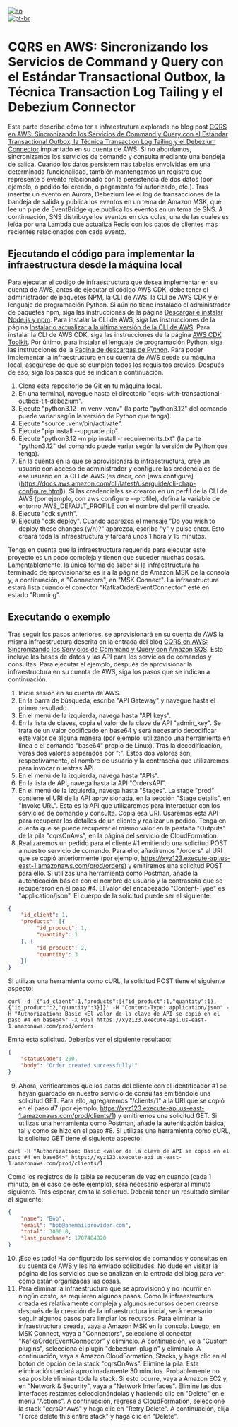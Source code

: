 [![en](https://img.shields.io/badge/lang-en-green.svg)](README.md)<br />
[![pt-br](https://img.shields.io/badge/lang-pt--br-green.svg)](README.pt-br.md)

# CQRS en AWS: Sincronizando los Servicios de Command y Query con el Estándar Transactional Outbox, la Técnica Transaction Log Tailing y el Debezium Connector

Esta parte describe cómo ter a infraestrutura explorada no blog post [CQRS en AWS: Sincronizando los Servicios de Command y Query con el Estándar Transactional Outbox, la Técnica Transaction Log Tailing y el Debezium Connector](https://aws.amazon.com/es/blogs/aws-spanish/cqrs-en-aws-sincronizando-los-servicios-de-command-y-query-con-el-estandar-transactional-outbox-la-tecnica-transaction-log-tailing-y-el-debezium-connector)
implantado en su cuenta de AWS. Si no abordamos, sincronizamos los servicios de comando y consulta mediante una bandeja
de salida. Cuando los datos persistem nas tabelas envolvidas em una determinada funcionalidad, también mantengamos un
registro que represente o evento relacionado con la persistencia de dos datos (por ejemplo, o pedido foi creado, o pagamento
foi autorizado, etc.). Tras insertar un evento en Aurora, Debezium lee el log de transacciones de la bandeja de salida y
publica los eventos en un tema de Amazon MSK, que lee un pipe de EventBridge que publica los eventos en un tema de SNS.
A continuación, SNS distribuye los eventos en dos colas, una de las cuales es leída por una Lambda que actualiza Redis con
los datos de clientes más recientes relacionados con cada evento.

## Ejecutando el código para implementar la infraestructura desde la máquina local

Para ejecutar el código de infraestructura que desea implementar en su cuenta de AWS, antes de ejecutar el código AWS
CDK, debe tener el administrador de paquetes NPM, la CLI de AWS, la CLI de AWS CDK y el lenguaje de programación Python.
Si aún no tiene instalado el administrador de paquetes npm, siga las instrucciones de la página [Descargar e instalar
Node.js y npm](https://docs.npmjs.com/downloading-and-installing-node-js-and-npm).
Para instalar la CLI de AWS, siga las instrucciones de la página [Instalar o actualizar a la última versión de la CLI de
AWS](https://docs.aws.amazon.com/cli/latest/userguide/getting-started-install.html). Para instalar la CLI de AWS CDK,
siga las instrucciones de la página [AWS CDK Toolkit](https://docs.aws.amazon.com/cdk/v2/guide/cli.html). Por último,
para instalar el lenguaje de programación Python, siga las instrucciones de la [Página de descargas de Python](https://www.python.org/downloads).
Para poder implementar la infraestructura en su cuenta de AWS desde su máquina local, asegúrese de que se cumplen todos
los requisitos previos. Después de eso, siga los pasos que se indican a continuación.

1. Clona este repositorio de Git en tu máquina local.
2. En una terminal, navegue hasta el directorio "cqrs-with-transactional-outbox-tlt-debezium".
3. Ejecute "python3.12 -m venv .venv" (la parte "python3.12" del comando puede variar según la versión de Python que tenga).
4. Ejecute "source .venv/bin/activate".
5. Ejecute "pip install --upgrade pip".
6. Ejecute "python3.12 -m pip install -r requirements.txt" (la parte "python3.12" del comando puede variar según la versión de Python que tenga).
7. En la cuenta en la que se aprovisionará la infraestructura, cree un usuario con acceso de administrador y configure las credenciales de ese usuario en la CLI de AWS (es decir, con [aws configure] (https://docs.aws.amazon.com/cli/latest/userguide/cli-chap-configure.html)). Si las credenciales se crearon en un perfil de la CLI de AWS (por ejemplo, con aws configure --profile), defina la variable de entorno AWS_DEFAULT_PROFILE con el nombre del perfil creado.
8. Ejecute "cdk synth".
9. Ejecute "cdk deploy". Cuando aparezca el mensaje "Do you wish to deploy these changes (y/n)?" aparezca, escriba "y" y pulse enter. Esto creará toda la infraestructura y tardará unos 1 hora y 15 minutos.

Tenga en cuenta que la infraestructura requerida para ejecutar este proyecto es un poco compleja y tienen que suceder
muchas cosas. Lamentablemente, la única forma de saber si la infraestructura ha terminado de aprovisionarse es ir a la
página de Amazon MSK de la consola y, a continuación, a "Connectors", en "MSK Connect". La infraestructura estará lista
cuando el conector "KafkaOrderEventConnector" esté en estado "Running".

## Executando o exemplo

Tras seguir los pasos anteriores, se aprovisionará en su cuenta de AWS la misma infraestructura descrita en la entrada
del blog [CQRS en AWS: Sincronizando los Servicios de Command y Query con Amazon SQS](https://aws.amazon.com/es/blogs/aws-spanish/cqrs-en-aws-sincronizando-los-servicios-de-command-y-query-con-amazon-sqs).
Esto incluye las bases de datos y las API para los servicios de comandos y consultas. Para ejecutar el ejemplo,
después de aprovisionar la infraestructura en su cuenta de AWS, siga los pasos que se indican a continuación.

1. Inicie sesión en su cuenta de AWS.
2. En la barra de búsqueda, escriba "API Gateway" y navegue hasta el primer resultado.
3. En el menú de la izquierda, navega hasta "API keys".
4. En la lista de claves, copia el valor de la clave de API "admin_key". Se trata de un valor codificado en base64 y será necesario decodificar este valor de alguna manera (por ejemplo, utilizando una herramienta en línea o el comando "base64" propio de Linux). Tras la decodificación, verás dos valores separados por ":". Estos dos valores son, respectivamente, el nombre de usuario y la contraseña que utilizaremos para invocar nuestras API.
5. En el menú de la izquierda, navega hasta "APIs".
6. En la lista de API, navega hasta la API "OrdersAPI".
7. En el menú de la izquierda, navega hasta "Stages". La stage "prod" contiene el URI de la API aprovisionada, en la sección "Stage details", en "Invoke URL". Esta es la API que utilizaremos para interactuar con los servicios de comando y consulta. Copia esa URI. Usaremos esta API para recuperar los detalles de un cliente y realizar un pedido. Tenga en cuenta que se puede recuperar el mismo valor en la pestaña "Outputs" de la pila "cqrsOnAws", en la página del servicio de CloudFormation.
8. Realizaremos un pedido para el cliente #1 emitiendo una solicitud POST a nuestro servicio de comando. Para ello, añadiremos "/orders" al URI que se copió anteriormente (por ejemplo, https://xyz123.execute-api.us-east-1.amazonaws.com/prod/orders) y emitiremos una solicitud POST para ello. Si utilizas una herramienta como Postman, añade la autenticación básica con el nombre de usuario y la contraseña que se recuperaron en el paso #4. El valor del encabezado "Content-Type" es "application/json". El cuerpo de la solicitud puede ser el siguiente:
```json
{
    "id_client": 1,
    "products": [{
         "id_product": 1,
         "quantity": 1
    }, {
         "id_product": 2,
         "quantity": 3
    }]
}
```
Si utilizas una herramienta como cURL, la solicitud POST tiene el siguiente aspecto:
```shell
curl -d '{"id_client":1,"products":[{"id_product":1,"quantity":1},{"id_product":2,"quantity":3}]}' -H "Content-Type: application/json" -H "Authorization: Basic <El valor de la clave de API se copió en el paso #4 en base64>" -X POST https://xyz123.execute-api.us-east-1.amazonaws.com/prod/orders
```
Emita esta solicitud. Deberías ver el siguiente resultado:
```json
{
    "statusCode": 200,
    "body": "Order created successfully!"
}
```
9. Ahora, verificaremos que los datos del cliente con el identificador #1 se hayan guardado en nuestro servicio de consultas emitiéndole una solicitud GET. Para ello, agregaremos "/clients/1" a la URI que se copió en el paso #7 (por ejemplo, https://xyz123.execute-api.us-east-1.amazonaws.com/prod/clients/1) y emitiremos una solicitud GET. Si utilizas una herramienta como Postman, añade la autenticación básica, tal y como se hizo en el paso #8. Si utilizas una herramienta como cURL, la solicitud GET tiene el siguiente aspecto:
```shell
curl -H "Authorization: Basic <valor de la clave de API se copió en el paso #4 en base64>" https://xyz123.execute-api.us-east-1.amazonaws.com/prod/clients/1
```
Como los registros de la tabla se recuperan de vez en cuando (cada 1 minuto, en el caso de este ejemplo), será necesario esperar al minuto siguiente. Tras esperar, emita la solicitud. Debería tener un resultado similar al siguiente:
```json
{
    "name": "Bob",
    "email": "bob@anemailprovider.com",
    "total": 3000.0,
    "last_purchase": 1707484820
}
```
10. ¡Eso es todo! Ha configurado los servicios de comandos y consultas en su cuenta de AWS y les ha enviado solicitudes. No dude en visitar la página de los servicios que se analizan en la entrada del blog para ver cómo están organizadas las cosas.
11. Para eliminar la infraestructura que se aprovisionó y no incurrir en ningún costo, se requieren algunos pasos. Como la infraestructura creada es relativamente compleja y algunos recursos deben crearse después de la creación de la infraestructura inicial, será necesario seguir algunos pasos para limpiar los recursos. Para eliminar la infraestructura creada, vaya a Amazon MSK en la consola. Luego, en MSK Connect, vaya a "Connectors", seleccione el conector "KafkaOrderEventConnector" y elimínelo. A continuación, ve a "Custom plugins", selecciona el plugin "debezium-plugin" y elimínalo. A continuación, vaya a Amazon CloudFormation, Stacks, y haga clic en el botón de opción de la stack "cqrsOnAws". Elimine la pila. Esta eliminación tardará aproximadamente 30 minutos. Probablemente no sea posible eliminar toda la stack. Si esto ocurre, vaya a Amazon EC2 y, en "Network & Security", vaya a "Network Interfaces". Elimine las dos interfaces restantes seleccionándolas y haciendo clic en "Delete" en el menú "Actions". A continuación, regrese a CloudFormation, seleccione la stack "cqrsOnAws" y haga clic en "Retry Delete". A continuación, elija "Force delete this entire stack" y haga clic en "Delete".